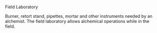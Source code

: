Field Laboratory

Burner, retort stand, pipettes, mortar and other instruments needed by an alchemist. The field laboratory allows alchemical operations while in the field.